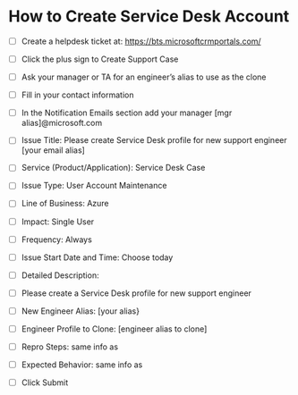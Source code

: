# How to Create Service Desk Account

- [ ] Create a helpdesk ticket at:  https://bts.microsoftcrmportals.com/
- [ ] Click the plus sign to Create Support Case
- [ ] Ask your manager or TA for an engineer’s alias to use as the clone
- [ ] Fill in your contact information
- [ ] In the Notification Emails section add your manager [mgr alias]@microsoft.com
- [ ] Issue Title:  Please create Service Desk profile for new support engineer [your email alias]
- [ ] Service (Product/Application):  Service Desk Case
- [ ] Issue Type:  User Account Maintenance
- [ ] Line of Business:  Azure
- [ ] Impact:  Single User
- [ ] Frequency:  Always
- [ ] Issue Start Date and Time:  Choose today
- [ ] Detailed Description:  
- [ ] Please create a Service Desk profile for new support engineer
- [ ] New Engineer Alias:  [your alias}
- [ ] Engineer Profile to Clone:  [engineer alias to clone]
- [ ] Repro Steps:  same info as 
- [ ] Expected Behavior:  same info as 
- [ ] Click Submit



